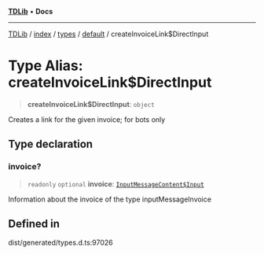 [**TDLib**](../../../../../../README.md) • **Docs**

***

[TDLib](../../../../../../modules.md) / [index](../../../../../README.md) / [types](../../../README.md) / [default](../README.md) / createInvoiceLink$DirectInput

# Type Alias: createInvoiceLink$DirectInput

> **createInvoiceLink$DirectInput**: `object`

Creates a link for the given invoice; for bots only

## Type declaration

### invoice?

> `readonly` `optional` **invoice**: [`InputMessageContent$Input`](InputMessageContent$Input.md)

Information about the invoice of the type inputMessageInvoice

## Defined in

dist/generated/types.d.ts:97026

